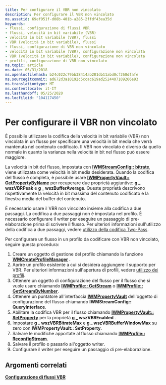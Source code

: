 ```yaml
---
title: Per configurare il VBR non vincolato
description: Per configurare il VBR non vincolato
ms.assetid: 69ef951f-d08b-401b-a285-2ffdf43ea35d
keywords:
- flussi, configurazione di flussi VBR
- flussi, velocità in bit variabile (VBR)
- velocità in bit variabile (VBR), flussi
- VBR (velocità in bit variabile), flussi
- flussi, configurazione di VBR non vincolato
- velocità in bit variabile (VBR), configurazione non vincolata
- VBR (velocità in bit variabile), configurazione non vincolata
- profili, configurazione di VBR non vincolato
ms.topic: article
ms.date: 05/31/2018
ms.openlocfilehash: b24c022c79bb38414ab201db11abd0cf260dfafe
ms.sourcegitcommit: ad672d3a10192c5ccac619ad2524407109266e93
ms.translationtype: MT
ms.contentlocale: it-IT
ms.lasthandoff: 05/25/2020
ms.locfileid: "104117450"
---
```

# <a name="to-configure-unconstrained-vbr"></a>Per configurare il VBR non vincolato

È possibile utilizzare la codifica della velocità in bit variabile (VBR) non vincolata in un flusso per specificare una velocità in bit media che verrà mantenuta nel contenuto codificato. Il VBR non vincolato è diverso da quello normale in quanto la varianza nella velocità in bit nel flusso può essere maggiore.

La velocità in bit del flusso, impostata con [**IWMStreamConfig:: bitrate**](/previous-versions/windows/desktop/api/Wmsdkidl/nf-wmsdkidl-iwmstreamconfig-setbitrate), viene utilizzata come velocità in bit media desiderata. Quando la codifica del flusso è completa, è possibile usare [**IWMPropertyVault:: GetPropertyByName**](/previous-versions/windows/desktop/api/Wmsdkidl/nf-wmsdkidl-iwmpropertyvault-getpropertybyname) per recuperare due proprietà aggiuntive: **g \_ wszVBRPeak** e **g \_ wszBufferAverage**. Queste proprietà descrivono rispettivamente la velocità in bit massima del contenuto codificato e la finestra media del buffer del contenuto.

È necessario usare il VBR non vincolato insieme alla codifica a due passaggi. La codifica a due passaggi non è impostata nel profilo. È necessario configurare il writer per eseguire un passaggio di pre-elaborazione prima di scrivere il flusso. Per ulteriori informazioni sull'utilizzo della codifica a due passaggi, vedere [utilizzo della codifica Two-Pass](using-two-pass-encoding.md).

Per configurare un flusso in un profilo da codificare con VBR non vincolato, seguire questa procedura:

1.  Creare un oggetto di gestione del profilo chiamando la funzione [**WMCreateProfileManager**](/previous-versions/windows/desktop/api/Wmsdkidl/nf-wmsdkidl-wmcreateprofilemanager) .
2.  Aprire un profilo esistente a cui si desidera aggiungere il supporto per VBR. Per ulteriori informazioni sull'apertura di profili, vedere [utilizzo dei profili](working-with-profiles.md).
3.  Ottenere un oggetto di configurazione del flusso per il flusso che si vuole usare chiamando [**IWMProfile:: GetStream**](/previous-versions/windows/desktop/api/Wmsdkidl/nf-wmsdkidl-iwmprofile-getstream) o [**IWMProfile:: GetStreamByNumber**](/previous-versions/windows/desktop/api/wmsdkidl/nf-wmsdkidl-iwmprofile-getstreambynumber).
4.  Ottenere un puntatore all'interfaccia [**IWMPropertyVault**](/previous-versions/windows/desktop/api/wmsdkidl/nn-wmsdkidl-iwmpropertyvault) dell'oggetto di configurazione del flusso chiamando **IWMStreamConfig:: QueryInterface**.
5.  Abilitare la codifica VBR per il flusso chiamando [**IWMPropertyVault:: SetProperty**](/previous-versions/windows/desktop/api/Wmsdkidl/nf-wmsdkidl-iwmpropertyvault-setproperty) per la proprietà **g \_ wszVBREnabled** .
6.  Impostare **g \_ wszVBRBitrateMax** e **g \_ wszVBRBufferWindowMax** su zero con **IWMPropertyVault:: SetProperty**.
7.  Salvare le modifiche apportate al flusso chiamando [**IWMProfile:: ReconfigStream**](/previous-versions/windows/desktop/api/Wmsdkidl/nf-wmsdkidl-iwmprofile-reconfigstream).
8.  Salvare il profilo o passarlo all'oggetto writer.
9.  Configurare il writer per eseguire un passaggio di pre-elaborazione.

## <a name="related-topics"></a>Argomenti correlati

<dl> <dt>

[**Configurazione di flussi VBR**](configuring-vbr-streams.md)
</dt> </dl>

 

 




